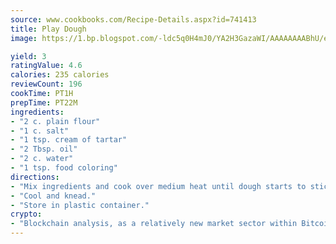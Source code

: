 ```yaml
---
source: www.cookbooks.com/Recipe-Details.aspx?id=741413
title: Play Dough
image: https://1.bp.blogspot.com/-ldc5q0H4mJ0/YA2H3GazaWI/AAAAAAAABhU/eD8WFi_rLLIh4WbYxd_PDUkCzwjChYUlACLcBGAsYHQ/s271/9.png

yield: 3
ratingValue: 4.6
calories: 235 calories
reviewCount: 196
cookTime: PT1H
prepTime: PT22M
ingredients:
- "2 c. plain flour"
- "1 c. salt"
- "1 tsp. cream of tartar"
- "2 Tbsp. oil"
- "2 c. water"
- "1 tsp. food coloring"
directions:
- "Mix ingredients and cook over medium heat until dough starts to stick to the stirring spoon."
- "Cool and knead."
- "Store in plastic container."
crypto:
- "Blockchain analysis, as a relatively new market sector within Bitcoin, demonstrates the weakness of pseudonymity."
---
```

